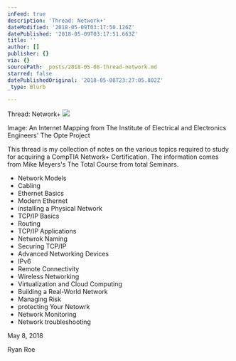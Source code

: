 ```yaml
---
inFeed: true
description: 'Thread: Network+'
dateModified: '2018-05-09T03:17:50.126Z'
datePublished: '2018-05-09T03:17:51.663Z'
title: ''
author: []
publisher: {}
via: {}
sourcePath: _posts/2018-05-08-thread-network.md
starred: false
datePublishedOriginal: '2018-05-08T23:27:05.802Z'
_type: Blurb

---
```

Thread: Network+
![](https://the-grid-user-content.s3-us-west-2.amazonaws.com/2350cd8f-e14e-4783-8691-47c90d1c6c33.png)

Image: An Internet Mapping from The Institute of Electrical and Electronics Engineers' The Opte Project

This thread is my collection of notes on the various topics required to study for acquiring a CompTIA Network+ Certification. The information comes from Mike Meyers's The Total Course from total Seminars.

* Network Models
* Cabling
* Ethernet Basics
* Modern Ethernet
* installing a Physical Network
* TCP/IP Basics
* Routing
* TCP/IP Applications
* Netwrok Naming
* Securing TCP/IP
* Advanced Networking Devices
* IPv6
* Remote Connectivity
* Wireless Networking
* Virtualization and Cloud Computing
* Building a Real-World Network
* Managing Risk
* protecting Your Netowrk
* Network Monitoring
* Network troubleshooting

May 8, 2018

Ryan Roe
